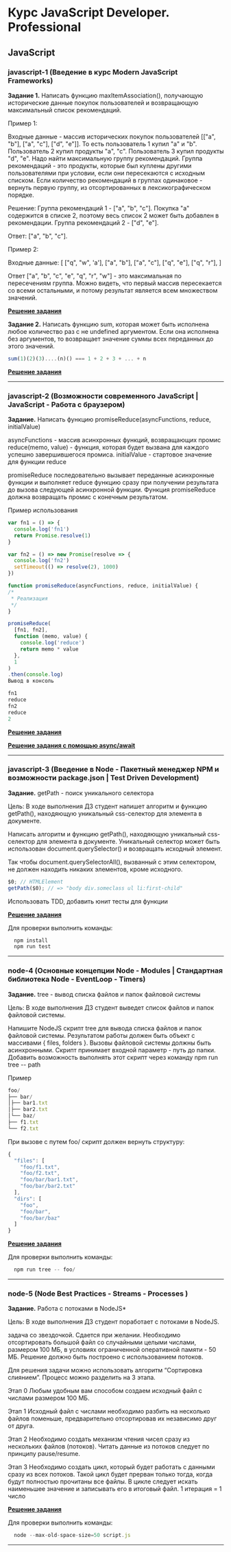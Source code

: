 # Курс JavaScript Developer. Professional

## JavaScript

### javascript-1 (Введение в курс Modern JavaScript Frameworks)

**Задание 1.**
Написать функцию maxItemAssociation(), получающую исторические данные покупок пользователей и возвращающую максимальный список рекомендаций.

Пример 1:

Входные данные - массив исторических покупок пользователей [["a", "b"], ["a", "c"], ["d", "e"]]. То есть пользователь 1 купил "a" и "b". Пользователь 2 купил продукты "a", "c". Пользователь 3 купил продукты "d", "e".
Надо найти максимальную группу рекомендаций. Группа рекомендаций - это продукты, которые был куплены другими пользователями при условии, если они пересекаются с исходным списком.
Если количество рекомендаций в группах одинаковое - вернуть первую группу, из отсортированных в лексикографическом порядке.

Решение:
Группа рекомендаций 1 - ["a", "b", "c"]. Покупка "a" содержится в списке 2, поэтому весь список 2 может быть добавлен в рекомендации.
Группа рекомендаций 2 - ["d", "e"].

Ответ: ["a", "b", "c"].

Пример 2:

Входные данные: [
["q", "w", 'a'],
["a", "b"],
["a", "c"],
["q", "e"],
["q", "r"],
]

Ответ ["a", "b", "c", "e", "q", "r", "w"] - это максимальная по пересечениям группа. Можно видеть, что первый массив пересекается со всеми остальными, и потому результат является всем множеством значений.

[**Решение задания**](/javascript/javascript-1/task-1.js)

**Задание 2.**
Написать функцию sum, которая может быть исполнена любое количество раз с не undefined аргументом.
Если она исполнена без аргументов, то возвращает значение суммы всех переданных до этого значений.

```javascript
sum(1)(2)(3)....(n)() === 1 + 2 + 3 + ... + n
```

[**Решение задания**](/javascript/javascript-1/task-2.js)

---

### javascript-2 (Возможности современного JavaScript | JavaScript - Работа с браузером)

**Задание.**
Написать функцию promiseReduce(asyncFunctions, reduce, initialValue)

asyncFunctions - массив асинхронных функций, возвращающих промис
reduce(memo, value) - функция, которая будет вызвана для каждого успешно завершившегося промиса.
initialValue - стартовое значение для функции reduce

promiseReduce последовательно вызывает переданные асинхронные функции
и выполняет reduce функцию сразу при получении результата до вызова следующей асинхронной функции. Функция promiseReduce должна возвращать промис с конечным результатом.

Пример использования

```javascript
var fn1 = () => {
  console.log('fn1')
  return Promise.resolve(1)
}

var fn2 = () => new Promise(resolve => {
  console.log('fn2')
  setTimeout(() => resolve(2), 1000)
})

function promiseReduce(asyncFunctions, reduce, initialValue) {
/*
 * Реализация
 */
}

promiseReduce(
  [fn1, fn2],
  function (memo, value) {
    console.log('reduce')
    return memo * value
  },
  1
)
.then(console.log)
Вывод в консоль

fn1
reduce
fn2
reduce
2
```

[**Решение задания**](/javascript/javascript-2/promiseReduce.js)

[**Решение задания с помощью async/await**](/javascript/javascript-2/promiseReduce_async_await.js)

---

### javascript-3 (Введение в Node - Пакетный менеджер NPM и возможности package.json | Test Driven Development)

**Задание.**
getPath - поиск уникального селектора

Цель:
В ходе выполнения ДЗ студент напишет алгоритм и функцию getPath(), находяющую уникальный css-селектор для элемента в документе.

Написать алгоритм и функцию getPath(), находяющую уникальный css-селектор для элемента в документе.
Уникальный селектор может быть использован document.querySelector() и возвращать исходный элемент.

Так чтобы document.querySelectorAll(), вызванный с этим селектором, не должен находить никаких элементов, кроме исходного.

```javascript
$0; // HTMLElement
getPath($0); // => "body div.someclass ul li:first-child"
```

Использовать TDD, добавить юнит тесты для функции

[**Решение задания**](/javascript/javascript-3)

Для проверки выполнить команды:

```javascript
  npm install
  npm run test
```

---

### node-4 (Основные концепции Node - Modules | Стандартная библиотека Node - EventLoop - Timers)

**Задание.**
tree - вывод списка файлов и папок файловой системы

Цель:
В ходе выполнения ДЗ студент выведет список файлов и папок файловой системы.

Напишите NodeJS скрипт tree для вывода списка файлов и папок файловой системы.
Результатом работы должен быть объект с массивами { files, folders }.
Вызовы файловой системы должны быть асинхронными.
Скрипт принимает входной параметр - путь до папки.
Добавить возможность выполнять этот скрипт через команду npm run tree -- path

Пример

```javascript
foo/
├── bar/
│├── bar1.txt
│├── bar2.txt
│└── baz/
├── f1.txt
└── f2.txt
```

При вызове с путем foo/ скрипт должен вернуть структуру:

```javascript
{
  "files": [
    "foo/f1.txt",
    "foo/f2.txt",
    "foo/bar/bar1.txt",
    "foo/bar/bar2.txt"
  ],
  "dirs": [
    "foo",
    "foo/bar",
    "foo/bar/baz"
  ]
}
```

[**Решение задания**](/node/node-4)

Для проверки выполнить команды:

```javascript
  npm run tree -- foo/
```

---

### node-5 (Node Best Practices - Streams - Processes )

**Задание.**
Работа с потоками в NodeJS*

Цель:
В ходе выполнения ДЗ студент поработает с потоками в NodeJS.

задача со звездочкой. Сдается при желании.
Необходимо отсортировать большой файл со случайными целыми числами, размером 100 МБ, в условиях ограниченной оперативной памяти - 50 МБ. Решение должно быть построено с использованием потоков.

Для решения задачи можно использовать алгоритм “Сортировка слиянием”.
Процесс можно разделить на 3 этапа.

Этап 0
Любым удобным вам способом создаем исходный файл с числами размером 100 МБ.

Этап 1
Исходный файл с числами необходимо разбить на несколько файлов поменьше, предварительно отсортировав их независимо друг от друга.

Этап 2
Необходимо создать механизм чтения чисел сразу из нескольких файлов (потоков).
Читать данные из потоков следует по принципу pause/resume.

Этап 3
Необходимо создать цикл, который будет работать с данными сразу из всех потоков.
Такой цикл будет прерван только тогда, когда будут полностью прочитаны все файлы.
В цикле следует искать наименьшее значение и записывать его в итоговый файл. 
1 итерация = 1 число

[**Решение задания**](/node/node-5)

Для проверки выполнить команды:

```javascript
  node --max-old-space-size=50 script.js
```

---